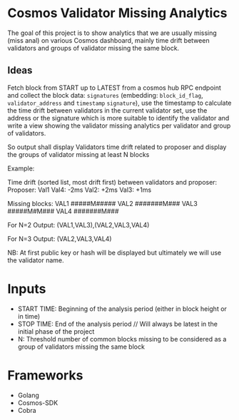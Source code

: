 # Cosmos Validator Missing Analytics

The goal of this project is to show analytics that we are usually missing (miss anal) on various Cosmos dashboard, mainly time drift between validators and groups of validator missing the same block.

## Ideas

Fetch block from START up to LATEST from a cosmos hub RPC endpoint and collect the block data: `signatures` (embedding: `block_id_flag`, `validator_address` and `timestamp` `signature`), use the timestamp to calculate the time drift between validators in the current validator set, use the address or the signature which is more suitable to identify the validator and write a view showing the validator missing analytics per validator and group of validators.

So output shall display Validators time drift related to proposer
and display the groups of validator missing at least N blocks

Example:

Time drift (sorted list, most drift first) between validators and proposer:
Proposer: Val1
Val4: -2ms
Val2: +2ms
Val3: +1ms

Missing blocks:
VAL1 #####M#####
VAL2 #######M###
VAL3 #####M#M###
VAL4 #######M###

For N=2
Output: (VAL1,VAL3),(VAL2,VAL3,VAL4)

For N=3
Output: (VAL2,VAL3,VAL4)

NB: At first public key or hash will be displayed but ultimately we will use the validator name.

# Inputs

 - START TIME: Beginning of the analysis period (either in block height or in time)
 - STOP TIME: End of the analysis period // Will always be latest in the initial phase of the project
 - N: Threshold number of common blocks missing to be considered as a group of validators missing the same block

# Frameworks

 - Golang
 - Cosmos-SDK
 - Cobra